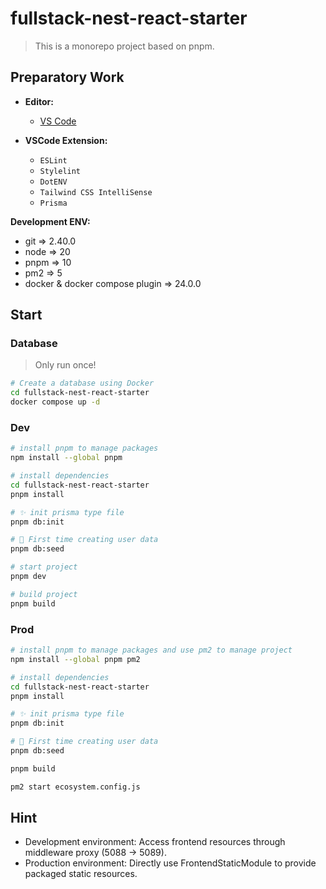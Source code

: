 # fullstack-nest-react-starter

> This is a monorepo project based on pnpm.

## Preparatory Work

- **Editor:**

  - [VS Code](https://code.visualstudio.com/)

- **VSCode Extension:**

  - `ESLint`
  - `Stylelint`
  - `DotENV`
  - `Tailwind CSS IntelliSense`
  - `Prisma`

**Development ENV:**

- git => 2.40.0
- node => 20
- pnpm => 10
- pm2 => 5
- docker & docker compose plugin => 24.0.0

## Start

### Database

> Only run once!

```bash
# Create a database using Docker
cd fullstack-nest-react-starter
docker compose up -d
```

### Dev

```bash
# install pnpm to manage packages
npm install --global pnpm

# install dependencies
cd fullstack-nest-react-starter
pnpm install

# ✨ init prisma type file
pnpm db:init

# 🍃 First time creating user data
pnpm db:seed

# start project
pnpm dev

# build project
pnpm build
```

### Prod

```bash
# install pnpm to manage packages and use pm2 to manage project
npm install --global pnpm pm2

# install dependencies
cd fullstack-nest-react-starter
pnpm install

# ✨ init prisma type file
pnpm db:init

# 🍃 First time creating user data
pnpm db:seed

pnpm build

pm2 start ecosystem.config.js
```

## Hint

- Development environment: Access frontend resources through middleware proxy (5088 → 5089).
- Production environment: Directly use FrontendStaticModule to provide packaged static resources.
